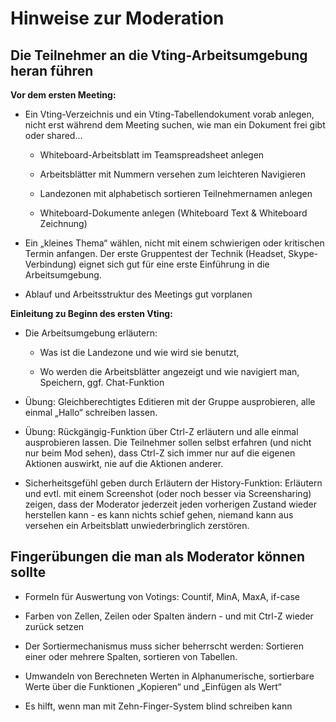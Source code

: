 # Hinweise zur Moderation

## Die Teilnehmer an die Vting-Arbeitsumgebung heran führen

__Vor dem ersten Meeting:__

* Ein Vting-Verzeichnis und ein Vting-Tabellendokument vorab anlegen, nicht erst während dem Meeting suchen, wie man ein Dokument frei gibt oder shared...

    * Whiteboard-Arbeitsblatt im Teamspreadsheet anlegen

    * Arbeitsblätter mit Nummern versehen zum leichteren Navigieren

    * Landezonen mit alphabetisch sortieren Teilnehmernamen anlegen

    * Whiteboard-Dokumente anlegen (Whiteboard Text & Whiteboard Zeichnung)

* Ein „kleines Thema“ wählen, nicht mit einem schwierigen oder kritischen Termin anfangen. Der erste Gruppentest der Technik (Headset, Skype-Verbindung) eignet sich gut für eine erste Einführung in die Arbeitsumgebung.

* Ablauf und Arbeitsstruktur des Meetings gut vorplanen

__Einleitung zu Beginn des ersten Vting:__

* Die Arbeitsumgebung erläutern:

    * Was ist die Landezone und wie wird sie benutzt,

    * Wo werden die Arbeitsblätter angezeigt und wie navigiert man, Speichern, ggf. Chat-Funktion

* Übung: Gleichberechtigtes Editieren mit der Gruppe ausprobieren, alle einmal „Hallo“ schreiben lassen.

* Übung: Rückgängig-Funktion über Ctrl-Z erläutern und alle einmal ausprobieren lassen. Die Teilnehmer sollen selbst erfahren (und nicht nur beim Mod sehen), dass Ctrl-Z sich immer nur auf die eigenen Aktionen auswirkt, nie auf die Aktionen anderer.

* Sicherheitsgefühl geben durch Erläutern der History-Funktion:
Erläutern und evtl. mit einem Screenshot (oder noch besser via Screensharing) zeigen, dass der Moderator jederzeit jeden vorherigen Zustand wieder herstellen kann - es kann nichts schief gehen, niemand kann aus versehen ein Arbeitsblatt unwiederbringlich zerstören.

## Fingerübungen die man als Moderator können sollte

* Formeln für Auswertung von Votings: Countif, MinA, MaxA, if-case

* Farben von Zellen, Zeilen oder Spalten ändern - und mit Ctrl-Z wieder zurück setzen

* Der Sortiermechanismus muss sicher beherrscht werden: Sortieren einer oder mehrere Spalten, sortieren von Tabellen.

* Umwandeln von Berechneten Werten in Alphanumerische, sortierbare Werte über die Funktionen „Kopieren“ und „Einfügen als Wert“

* Es hilft, wenn man mit Zehn-Finger-System blind schreiben kann
